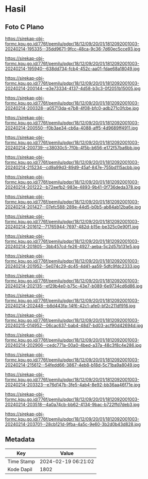 # Hasil

## Foto C Plano

https://sirekap-obj-formc.kpu.go.id/776f/pemilu/pdpr/18/12/09/20/01/1812092001003-20240214-195335--35dd9671-9fcc-48ca-9c36-7d60ec5cce93.jpg

https://sirekap-obj-formc.kpu.go.id/776f/pemilu/pdpr/18/12/09/20/01/1812092001003-20240214-195940--638dd734-fcb4-452c-aa01-fdae68a18049.jpg

https://sirekap-obj-formc.kpu.go.id/776f/pemilu/pdpr/18/12/09/20/01/1812092001003-20240214-200144--e3e73334-4137-4d58-b3c3-0f2051b15005.jpg

https://sirekap-obj-formc.kpu.go.id/776f/pemilu/pdpr/18/12/09/20/01/1812092001003-20240214-200328--a05713da-e7b8-4f08-bfc0-adb271c0fcbe.jpg

https://sirekap-obj-formc.kpu.go.id/776f/pemilu/pdpr/18/12/09/20/01/1812092001003-20240214-200550--f0b3ae34-cb6a-4088-aff5-4d9689ff4911.jpg

https://sirekap-obj-formc.kpu.go.id/776f/pemilu/pdpr/18/12/09/20/01/1812092001003-20240214-200739--c38030c5-7f0b-4f5b-b656-e172f57ba6bb.jpg

https://sirekap-obj-formc.kpu.go.id/776f/pemilu/pdpr/18/12/09/20/01/1812092001003-20240214-215234--cd9a99d3-89d9-45af-847e-755bd115acbb.jpg

https://sirekap-obj-formc.kpu.go.id/776f/pemilu/pdpr/18/12/09/20/01/1812092001003-20240214-201222--b72eefb2-983e-4893-9b41-0f736deda378.jpg

https://sirekap-obj-formc.kpu.go.id/776f/pemilu/pdpr/18/12/09/20/01/1812092001003-20240214-201427--07efc588-289e-44d5-b0b5-ab84ab12ba6e.jpg

https://sirekap-obj-formc.kpu.go.id/776f/pemilu/pdpr/18/12/09/20/01/1812092001003-20240214-201612--71765944-7697-482d-b15e-be325c0e90f1.jpg

https://sirekap-obj-formc.kpu.go.id/776f/pemilu/pdpr/18/12/09/20/01/1812092001003-20240214-201805--3bb457cd-fe26-4927-aeba-5c2d57b131e5.jpg

https://sirekap-obj-formc.kpu.go.id/776f/pemilu/pdpr/18/12/09/20/01/1812092001003-20240214-201952--5e074c29-dc45-4d41-aa59-5dfc9fdc2333.jpg

https://sirekap-obj-formc.kpu.go.id/776f/pemilu/pdpr/18/12/09/20/01/1812092001003-20240214-202135--ef29b4e0-b75c-43e7-b089-6e9734cd6d86.jpg

https://sirekap-obj-formc.kpu.go.id/776f/pemilu/pdpr/18/12/09/20/01/1812092001003-20240214-202448--b8d443fa-14f6-42c1-afe0-bf2c211df916.jpg

https://sirekap-obj-formc.kpu.go.id/776f/pemilu/pdpr/18/12/09/20/01/1812092001003-20240215-014952--06cac637-bab4-48d7-bd03-acf90d42694d.jpg

https://sirekap-obj-formc.kpu.go.id/776f/pemilu/pdpr/18/12/09/20/01/1812092001003-20240214-202906--cedc771a-00a0-4bed-a37a-48c3f8c4e286.jpg

https://sirekap-obj-formc.kpu.go.id/776f/pemilu/pdpr/18/12/09/20/01/1812092001003-20240214-215612--54fedd66-3867-4eb8-b18d-5c71ba9a8049.jpg

https://sirekap-obj-formc.kpu.go.id/776f/pemilu/pdpr/18/12/09/20/01/1812092001003-20240214-203323--e76d147b-3fe5-4ab4-8e92-bb36aa46f71e.jpg

https://sirekap-obj-formc.kpu.go.id/776f/pemilu/pdpr/18/12/09/20/01/1812092001003-20240214-203518--4a0a74cb-bb62-4134-9bac-b722ffd7deb3.jpg

https://sirekap-obj-formc.kpu.go.id/776f/pemilu/pdpr/18/12/09/20/01/1812092001003-20240214-203701--28cb121d-9fba-4a5c-9e60-3b2d0b43d828.jpg


## Metadata

| Key        | Value               |
| ---------- | ------------------- |
| Time Stamp | 2024-02-19 06:21:02 |
| Kode Dapil | 1802                |



